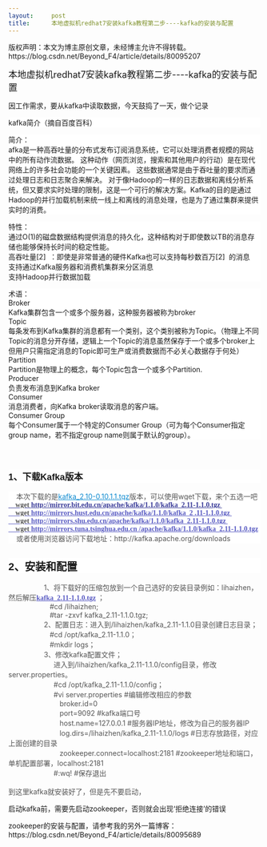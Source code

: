 ```yaml
---
layout:     post
title:      本地虚拟机redhat7安装kafka教程第二步----kafka的安装与配置
---
```

<div id="article_content" class="article_content clearfix csdn-tracking-statistics" data-pid="blog" data-mod="popu_307" data-dsm="post">
								<div class="article-copyright">
					版权声明：本文为博主原创文章，未经博主允许不得转载。					https://blog.csdn.net/Beyond_F4/article/details/80095207				</div>
								            <link rel="stylesheet" href="https://csdnimg.cn/release/phoenix/template/css/ck_htmledit_views-f76675cdea.css">
						<div class="htmledit_views" id="content_views">
                <p><span style="font-size:18px;">本地虚拟机redhat7安装kafka教程第二步----kafka的安装与配置</span><br></p><p>因工作需求，要从kafka中读取数据，今天鼓捣了一天，做个记录</p><p></p><p style="background-color:rgb(255,255,255);">kafka简介（摘自百度百科）</p><p style="background-color:rgb(255,255,255);">简介：<br>afka是一种高吞吐量的分布式发布订阅消息系统，它可以处理消费者规模的网站中的所有动作流数据。 这种动作（网页浏览，搜索和其他用户的行动）是在现代网络上的许多社会功能的一个关键因素。 这些数据通常是由于吞吐量的要求而通过处理日志和日志聚合来解决。 对于像Hadoop的一样的日志数据和离线分析系统，但又要求实时处理的限制，这是一个可行的解决方案。Kafka的目的是通过Hadoop的并行加载机制来统一线上和离线的消息处理，也是为了通过集群来提供实时的消费。</p><p style="background-color:rgb(255,255,255);">特性：<br>通过O(1)的磁盘数据结构提供消息的持久化，这种结构对于即使数以TB的消息存储也能够保持长时间的稳定性能。<br>高吞吐量[2]  ：即使是非常普通的硬件Kafka也可以支持每秒数百万[2]  的消息<br>支持通过Kafka服务器和消费机集群来分区消息<br>支持Hadoop并行数据加载</p><p style="background-color:rgb(255,255,255);">术语：<br>Broker<br>Kafka集群包含一个或多个服务器，这种服务器被称为broker<br>Topic<br>每条发布到Kafka集群的消息都有一个类别，这个类别被称为Topic。（物理上不同Topic的消息分开存储，逻辑上一个Topic的消息虽然保存于一个或多个broker上但用户只需指定消息的Topic即可生产或消费数据而不必关心数据存于何处）<br>Partition<br>Partition是物理上的概念，每个Topic包含一个或多个Partition.<br>Producer<br>负责发布消息到Kafka broker<br>Consumer<br>消息消费者，向Kafka broker读取消息的客户端。<br>Consumer Group<br>每个Consumer属于一个特定的Consumer Group（可为每个Consumer指定group name，若不指定group name则属于默认的group）。</p><br><h2 style="padding:0px;background-color:rgb(255,255,255);"><span style="font-family:Arial;font-size:18px;">1、下载Kafka版本</span></h2><div style="padding:0px;margin:0px;color:rgb(85,85,85);font-size:15px;background-color:rgb(255,255,255);"><span style="font-family:Arial;font-size:18px;"></span><div style="padding:0px;margin:0px;"><span style="font-size:14px;">    本次下载的是<a href="http://mirrors.shu.edu.cn/apache/kafka/1.1.0/kafka_2.11-1.1.0.tgz" rel="nofollow" style="color:rgb(12,137,207);">kafka_2.10-0.10.1.1.tgz</a>版本，可以使用wget下载，来个五选一吧</span></div><div style="padding:0px;margin:0px;"><span style="font-size:14px;"><span style="color:rgb(85,85,85);font-size:14px;background-color:rgb(255,255,255);"><span style="background-color:rgb(255,255,255);color:rgb(55,57,151);font-family:'Droid Serif', Georgia, 'Times New Roman', Times, serif;font-size:14px;font-weight:700;"><span style="vertical-align:inherit;"><span style="vertical-align:inherit;"><a href="http://mirror.bit.edu.cn/apache/kafka/1.1.0/kafka_2.11-1.1.0.tgz" rel="nofollow" style="background-color:rgb(255,255,255);color:rgb(55,57,151);font-family:'Droid Serif', Georgia, 'Times New Roman', Times, serif;font-size:14px;"><span style="color:rgb(85,85,85);font-size:14px;background-color:rgb(255,255,255);">    wget </span>http://mirror.bit.edu.cn/apache/kafka/1.1.0/kafka_2.11-1.1.0.tgz </a></span></span></span><br style="color:rgb(51,51,51);font-family:'Droid Serif', Georgia, 'Times New Roman', Times, serif;font-size:14px;background-color:rgb(255,255,255);"><a href="http://mirrors.hust.edu.cn/apache/kafka/1.1.0/kafka_2.11-1.1.0.tgz" rel="nofollow" style="background-color:rgb(255,255,255);color:rgb(88,90,194);font-family:'Droid Serif', Georgia, 'Times New Roman', Times, serif;font-size:14px;"><span style="font-weight:700;"><span style="vertical-align:inherit;"><span style="vertical-align:inherit;"><span style="color:rgb(85,85,85);font-size:14px;background-color:rgb(255,255,255);">    wget </span>http://mirrors.hust.edu.cn/apache/kafka/1.1.0/kafka_2 .11-1.1.0.tgz </span></span></span></a><br style="color:rgb(51,51,51);font-family:'Droid Serif', Georgia, 'Times New Roman', Times, serif;font-size:14px;background-color:rgb(255,255,255);"><a href="http://mirrors.shu.edu.cn/apache/kafka/1.1.0/kafka_2.11-1.1.0.tgz" rel="nofollow" style="background-color:rgb(255,255,255);color:rgb(88,90,194);font-family:'Droid Serif', Georgia, 'Times New Roman', Times, serif;font-size:14px;"><span style="font-weight:700;"><span style="vertical-align:inherit;"><span style="vertical-align:inherit;"><span style="color:rgb(85,85,85);font-size:14px;background-color:rgb(255,255,255);">    wget </span>http://mirrors.shu.edu.cn/apache/kafka/1.1.0/kafka_2.11-1.1.0.tgz </span></span></span></a><br style="color:rgb(51,51,51);font-family:'Droid Serif', Georgia, 'Times New Roman', Times, serif;font-size:14px;background-color:rgb(255,255,255);"><a href="http://mirrors.tuna.tsinghua.edu.cn/apache/kafka/1.1.0/kafka_2.11-1.1.0.tgz" rel="nofollow" style="background-color:rgb(255,255,255);color:rgb(88,90,194);font-family:'Droid Serif', Georgia, 'Times New Roman', Times, serif;font-size:14px;"><span style="font-weight:700;"><span style="vertical-align:inherit;"><span style="vertical-align:inherit;"><span style="color:rgb(85,85,85);font-size:14px;background-color:rgb(255,255,255);">    wget </span>http://mirrors.tuna.tsinghua.edu.cn /apache/kafka/1.1.0/kafka_2.11-1.1.0.tgz</span></span></span></a><span style="color:rgb(51,51,51);font-family:'Droid Serif', Georgia, 'Times New Roman', Times, serif;font-size:14px;background-color:rgb(255,255,255);"> </span><br></span></span></div><div style="padding:0px;margin:0px;"><span style="font-size:14px;">    或者使用浏览器访问下载地址：http://kafka.apache.org/downloads</span></div></div><p></p><h2 style="padding:0px;background-color:rgb(255,255,255);"><span style="font-family:Arial;">2、安装和配置</span></h2><div style="padding:0px;margin:0px;color:rgb(85,85,85);font-size:15px;"><span style="font-size:18px;">              </span><span style="font-size:14px;">1、将下载好的压缩包放到一个自己选好的安装目录例如：lihaizhen，然后解压<a href="http://mirrors.tuna.tsinghua.edu.cn/apache/kafka/1.1.0/kafka_2.11-1.1.0.tgz" rel="nofollow" style="color:rgb(88,90,194);font-size:14px;background-color:rgb(255,255,255);font-family:'Droid Serif', Georgia, 'Times New Roman', Times, serif;"><span style="font-weight:700;"><span style="vertical-align:inherit;"><span style="vertical-align:inherit;">kafka_2.11-1.1.0.tgz</span></span></span></a><span style="font-size:14px;background-color:rgb(255,255,255);color:rgb(51,51,51);font-family:'Droid Serif', Georgia, 'Times New Roman', Times, serif;"> </span>；</span></div><div style="padding:0px;margin:0px;color:rgb(85,85,85);font-size:15px;"><span style="font-size:14px;">                     #cd /lihaizhen;</span></div><div style="padding:0px;margin:0px;color:rgb(85,85,85);font-size:15px;"><span style="font-size:14px;">                     #tar -zxvf kafka_2.11-1.1.0.tgz;</span></div><div style="padding:0px;margin:0px;color:rgb(85,85,85);font-size:15px;"><span style="font-size:14px;">                  2、配置日志：进入到/lihaizhen/</span><span style="font-size:14px;"><span style="color:rgb(85,85,85);font-size:14px;">kafka_2.11-1.1.0</span>目录创建日志目录；</span></div><div style="padding:0px;margin:0px;color:rgb(85,85,85);font-size:15px;"><span style="font-size:14px;">                     #cd /opt/<span style="color:rgb(85,85,85);font-size:14px;">kafka_2.11-1.1.0</span>；</span></div><div style="padding:0px;margin:0px;color:rgb(85,85,85);font-size:15px;"><span style="font-size:14px;">                     #mkdir logs；</span></div><div style="padding:0px;margin:0px;color:rgb(85,85,85);font-size:15px;"><span style="font-size:14px;">                  3、修改kafka配置文件；</span></div><div style="padding:0px;margin:0px;color:rgb(85,85,85);font-size:15px;"><span style="font-size:14px;">                       进入到/lihaizhen/<span style="color:rgb(85,85,85);font-size:14px;">kafka_2.11-1.1.0/</span>config目录，修改server.properties。</span></div><div style="padding:0px;margin:0px;color:rgb(85,85,85);font-size:15px;"><span style="font-size:14px;">                       #cd /opt/<span style="color:rgb(85,85,85);font-size:14px;">kafka_2.11-1.1.0</span>/config；</span></div><div style="padding:0px;margin:0px;color:rgb(85,85,85);font-size:15px;"><span style="font-size:14px;">                       #vi server.properties #编辑修改相应的参数</span></div><div style="padding:0px;margin:0px;color:rgb(85,85,85);font-size:15px;"><span style="font-size:14px;">                          broker.id=0<br>                          port=9092 #kafka端口号<br>                          host.name=127.0.0.1 #服务器IP地址，修改为自己的服务器IP<br>                          log.dirs=/lihaizhen/<span style="color:rgb(85,85,85);font-size:14px;">kafka_2.11-1.1.0</span>/logs #日志存放路径，对应上面创建的目录<br>                          zookeeper.connect=localhost:2181 #zookeeper地址和端口，单机配置部署，localhost:2181<br>                       #:wq! #保存退出</span></div><div style="padding:0px;margin:0px;color:rgb(85,85,85);font-size:15px;"><span style="font-size:14px;"><br></span></div><div style="padding:0px;margin:0px;color:rgb(85,85,85);font-size:15px;"><span style="font-size:14px;">到这里kafka就安装好了，但是先不要启动，</span></div><p>启动kafka前，需要先启动zookeeper，否则就会出现‘拒绝连接’的错误</p><p>zookeeper的安装与配置，请参考我的另外一篇博客：https://blog.csdn.net/Beyond_F4/article/details/80095689</p>            </div>
                </div>